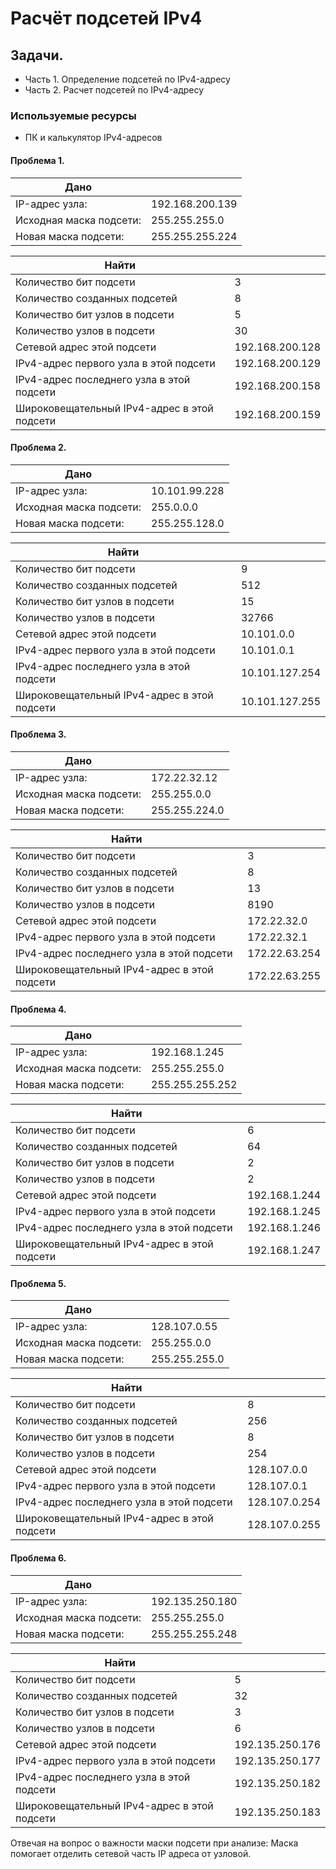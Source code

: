 # Расчёт подсетей IPv4
## Задачи.
- Часть 1. Определение подсетей по IPv4-адресу
- Часть 2. Расчет подсетей по IPv4-адресу
### Используемые ресурсы
 - ПК и калькулятор IPv4-адресов
 
 #### Проблема 1. 
 
|  Дано |   |
|---|---|
|  IP-адрес узла: |  192.168.200.139 |
|  Исходная маска подсети: |  255.255.255.0 |
|  Новая маска подсети: | 255.255.255.224  |

|  Найти |   |
|---|---|
|  Количество бит подсети | 3  |
| Количество созданных подсетей  | 8  |
|  Количество бит узлов в подсети	 | 5  |
|  Количество узлов в подсети	 | 30  |
|  Сетевой адрес этой подсети	 | 192.168.200.128  |
|  IPv4-адрес первого узла в этой подсети	 |  192.168.200.129 |
|  IPv4-адрес последнего узла в этой подсети	 |  192.168.200.158 |
|  Широковещательный IPv4-адрес в этой подсети	 |  192.168.200.159 |

#### Проблема 2. 
 
|  Дано |   |
|---|---|
|  IP-адрес узла: |  10.101.99.228 |
|  Исходная маска подсети: |  255.0.0.0 |
|  Новая маска подсети: | 255.255.128.0  |

|  Найти |   |
|---|---|
|  Количество бит подсети | 9  |
| Количество созданных подсетей  | 512  |
|  Количество бит узлов в подсети	 | 15  |
|  Количество узлов в подсети	 | 32766  |
|  Сетевой адрес этой подсети	 |  10.101.0.0 |
|  IPv4-адрес первого узла в этой подсети	 | 10.101.0.1  |
|  IPv4-адрес последнего узла в этой подсети	 | 10.101.127.254  |
|  Широковещательный IPv4-адрес в этой подсети	 | 10.101.127.255  |


#### Проблема 3. 
 
|  Дано |   |
|---|---|
|  IP-адрес узла: |  172.22.32.12 |
|  Исходная маска подсети: |  255.255.0.0 |
|  Новая маска подсети: | 255.255.224.0  |

|  Найти |   |
|---|---|
|  Количество бит подсети |  3 |
| Количество созданных подсетей  |  8 |
|  Количество бит узлов в подсети	 |  13 |
|  Количество узлов в подсети	 | 8190  |
|  Сетевой адрес этой подсети	 | 172.22.32.0  |
|  IPv4-адрес первого узла в этой подсети	 | 172.22.32.1  |
|  IPv4-адрес последнего узла в этой подсети	 |  172.22.63.254 |
|  Широковещательный IPv4-адрес в этой подсети	 |  172.22.63.255 |


#### Проблема 4. 
 
|  Дано |   |
|---|---|
|  IP-адрес узла: |  192.168.1.245 |
|  Исходная маска подсети: |  255.255.255.0 |
|  Новая маска подсети: | 255.255.255.252  |

|  Найти |   |
|---|---|
|  Количество бит подсети | 6  |
| Количество созданных подсетей  |  64 |
|  Количество бит узлов в подсети	 | 2  |
|  Количество узлов в подсети	 |  2 |
|  Сетевой адрес этой подсети	 |  192.168.1.244 |
|  IPv4-адрес первого узла в этой подсети	 | 192.168.1.245  |
|  IPv4-адрес последнего узла в этой подсети	 | 192.168.1.246  |
|  Широковещательный IPv4-адрес в этой подсети	 | 192.168.1.247  |


#### Проблема 5. 
 
|  Дано |   |
|---|---|
|  IP-адрес узла: |  128.107.0.55 |
|  Исходная маска подсети: |  255.255.0.0 |
|  Новая маска подсети: | 255.255.255.0  |

|  Найти |   |
|---|---|
|  Количество бит подсети |  8 |
| Количество созданных подсетей  | 256  |
|  Количество бит узлов в подсети	 | 8  |
|  Количество узлов в подсети	 | 254  |
|  Сетевой адрес этой подсети	 |  128.107.0.0 |
|  IPv4-адрес первого узла в этой подсети	 | 128.107.0.1  |
|  IPv4-адрес последнего узла в этой подсети	 | 128.107.0.254  |
|  Широковещательный IPv4-адрес в этой подсети	 | 128.107.0.255  |

#### Проблема 6. 
 
|  Дано |   |
|---|---|
|  IP-адрес узла: |  192.135.250.180 |
|  Исходная маска подсети: |  255.255.255.0 |
|  Новая маска подсети: | 255.255.255.248  |

|  Найти |   |
|---|---|
|  Количество бит подсети | 5  |
| Количество созданных подсетей  | 32  |
|  Количество бит узлов в подсети	 | 3  |
|  Количество узлов в подсети	 | 6  |
|  Сетевой адрес этой подсети	 | 192.135.250.176  |
|  IPv4-адрес первого узла в этой подсети	 | 192.135.250.177  |
|  IPv4-адрес последнего узла в этой подсети	 |  192.135.250.182 |
|  Широковещательный IPv4-адрес в этой подсети	 | 192.135.250.183  |

Отвечая на вопрос о важности маски подсети при анализе:
Маска помогает отделить сетевой часть IP адреса от узловой. 
